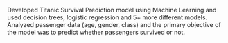 Developed Titanic Survival Prediction model using Machine Learning and used decision trees, logistic regression and 5+ more different models. Analyzed passenger data (age, gender, class) and the primary objective of the model was to predict whether passengers survived or not.
